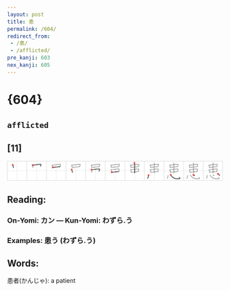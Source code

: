 ```yaml
---
layout: post
title: 患
permalink: /604/
redirect_from:
 - /患/
 - /afflicted/
pre_kanji: 603
nex_kanji: 605
---
```


# {604}

## `afflicted`

## [11]

<div class="stroke"><img src="../images/E682A3.png" /></div>

## Reading:

### On-Yomi: カン &mdash; Kun-Yomi: わずら.う

### Examples: 患う (わずら.う)

## Words:

患者(かんじゃ): a patient
